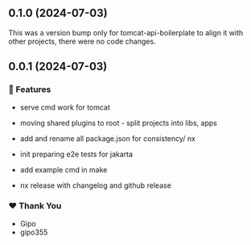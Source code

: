 ## 0.1.0 (2024-07-03)

This was a version bump only for tomcat-api-boilerplate to align it with other projects, there were no code changes.

## 0.0.1 (2024-07-03)


### 🚀 Features

- serve cmd work for tomcat

- moving shared plugins to root - split projects into libs, apps

- add and rename all package.json for consistency/ nx

- init preparing e2e tests for jakarta

- add example cmd in make

- nx release with changelog and github release


### ❤️  Thank You

- Gipo
- gipo355